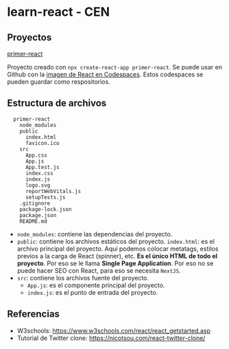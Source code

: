 # learn-react - CEN

## Proyectos

[primer-react](./primer-react/)

Proyecto creado con `npx create-react-app primer-react`. Se puede usar en Github con la [imagen de React en Codespaces](https://github.com/github/codespaces-react). Estos codespaces se pueden guardar como respositorios.

## Estructura de archivos

```
  primer-react
    node_modules
    public
      index.html
      favicon.ico
    src
      App.css
      App.js
      App.test.js
      index.css
      index.js
      logo.svg
      reportWebVitals.js
      setupTests.js
    .gitignore
    package-lock.json
    package.json
    README.md
```

  - `node_modules`: contiene las dependencias del proyecto.
  - `public`: contiene los archivos estáticos del proyecto.
    `index.html`: es el archivo principal del proyecto. Aquí podemos colocar metatags, estilos previos a la carga de React (spinner), etc. **Es el único HTML de todo el proyecto**. Por eso se le llama **Single Page Application**. Por eso no se puede hacer SEO con React, para eso se necesita `NextJS`.
  - `src`: contiene los archivos fuente del proyecto.
    - `App.js`: es el componente principal del proyecto.
    - `index.js`: es el punto de entrada del proyecto.

## Referencias

- W3schools: https://www.w3schools.com/react/react_getstarted.asp
- Tutorial de Twitter clone: https://nicotsou.com/react-twitter-clone/